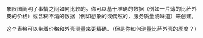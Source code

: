 象限图阐明了事情之间如何比较的。你可以基于准确的数据（例如一片薄的比萨外皮的价格）或含糊不清的数据（例如想象的或偶然的，服务质量或味道）来创建。

这个表格可以带着价格和外壳测量来更精确。（但是你如何测量比萨外壳的厚度？）

